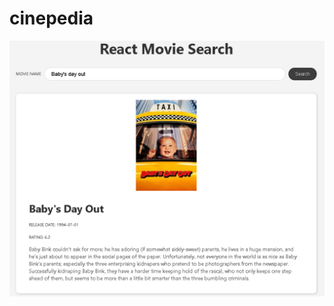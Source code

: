 # cinepedia
![alt text](https://github.com/vindhyasadanand/cinepedia/blob/gh-pages/moviesearch%20(2).png)
